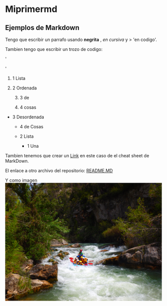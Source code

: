 # Miprimermd

## Ejemplos de Markdown

Tengo que escribir un parrafo usando **negrita** , *en cursiva* y > 'en codigo'.

Tambien tengo que escribir un trozo de codigo:

'<!DOCTYPE html>
<html lang="es">
<head>
    <meta charset="UTF-8">
    <meta name="viewport" content="width=device-width, initial-scale=1.0">
    <title>Título de tu Página</title>
</head>
<body>
    <!-- Contenido de tu página va aquí -->
</body>
</html>
'

1. 1 Lista

2. 2 Ordenada

	3. 3 de

	4. 4 cosas


- 3 Desordenada

	- 4 de Cosas

	- 2 Lista

		- 1 Una


Tambien tenemos que crear un [Link](https://www.markdownguide.org/cheat-sheet/) en este caso de el cheat sheet de MarkDown.

El enlace a otro archivo del repositorio: [README.MD](https://github.com/josepenamelia/iaw_jpm_markdown/blob/main/README.md)

Y como imagen ![mi ultima bajada en rafting](https://github.com/josepenamelia/iaw_jpm_markdown/blob/main/rafting-montanejos-21-julio-2018-turno-maana_28676523807_o.jpg)
